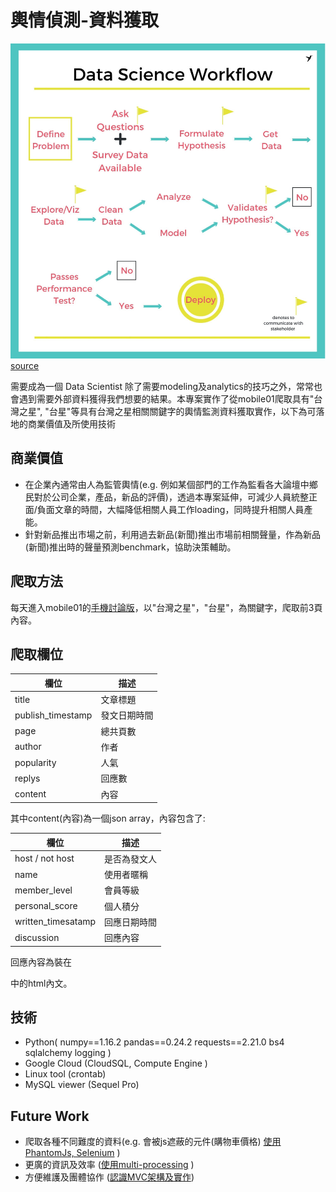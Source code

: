 # 輿情偵測-資料獲取
![iamge](https://github.com/YLTsai0609/TSTAR_forum_crawling/blob/master/Data%2BScience%2BWorkflow_pic.jpg)
[source](http://sadiestlawrence.com/blog/data-science-workflow)

需要成為一個 Data Scientist 除了需要modeling及analytics的技巧之外，常常也會遇到需要外部資料獲得我們想要的結果。本專案實作了從mobile01爬取具有"台灣之星", "台星"等具有台灣之星相關關鍵字的輿情監測資料獲取實作，以下為可落地的商業價值及所使用技術

## 商業價值

* 在企業內通常由人為監管輿情(e.g. 例如某個部門的工作為監看各大論壇中鄉民對於公司企業，產品，新品的評價)，透過本專案延伸，可減少人員統整正面/負面文章的時間，大幅降低相關人員工作loading，同時提升相關人員產能。
* 針對新品推出市場之前，利用過去新品(新聞)推出市場前相關聲量，作為新品(新聞)推出時的聲量預測benchmark，協助決策輔助。
## 爬取方法
每天進入mobile01的[手機討論版](https://www.mobile01.com/topiclist.php?f=18)，以"台灣之星"，"台星"，為關鍵字，爬取前3頁內容。
## 爬取欄位

|欄位|描述|
|---|----|
|title|文章標題|
|publish_timestamp|發文日期時間|
|page|總共頁數|
|author|作者|
|popularity|人氣|
|replys|回應數|
|content|內容|

其中content(內容)為一個json array，內容包含了:

|欄位|描述|
|---|----|
|host / not host|是否為發文人|
|name|使用者暱稱|
|member_level|會員等級|
|personal_score|個人積分|
|written_timesatamp|回應日期時間|
|discussion|回應內容|

回應內容為裝在<div>中的html內文。
  
## 技術

* Python(
numpy==1.16.2
pandas==0.24.2
requests==2.21.0
bs4
sqlalchemy
logging )
* Google Cloud (CloudSQL, Compute Engine )
* Linux tool (crontab) 
* MySQL viewer (Sequel Pro)

## Future Work

* 爬取各種不同難度的資料(e.g. 會被js遮蔽的元件(購物車價格) [使用 PhantomJs, Selenium](https://codertw.com/%E7%A8%8B%E5%BC%8F%E8%AA%9E%E8%A8%80/509196/) )
* 更廣的資訊及效率 ([使用multi-processing](https://blog.csdn.net/qq_23926575/article/details/76375042) )
* 方便維護及團體協作 ([認識MVC架構及實作](https://blog.csdn.net/u012491646/article/details/83932966))
